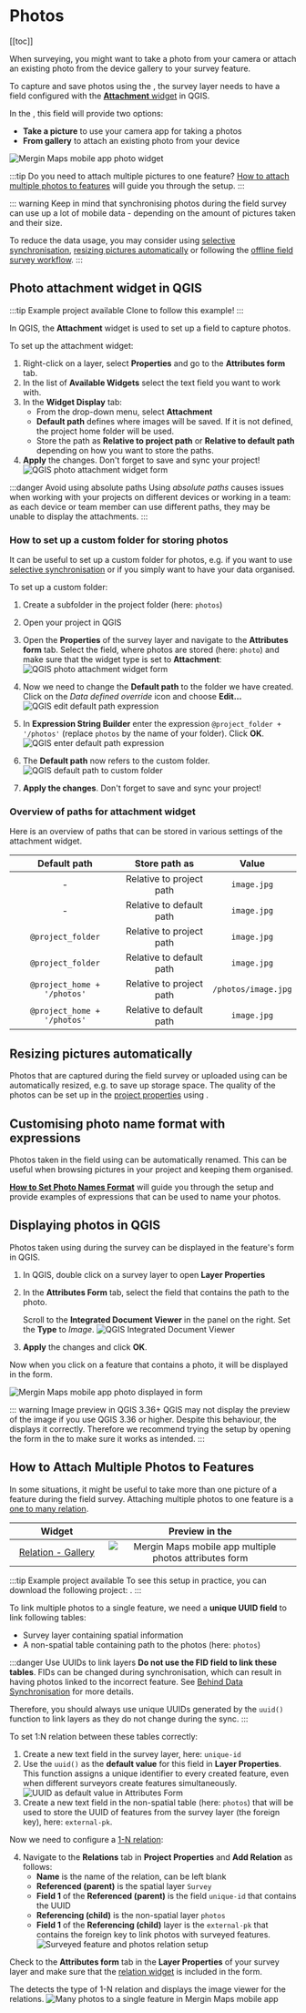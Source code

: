 # Photos
[[toc]]

When surveying, you might want to take a photo from your camera or attach an existing photo from the device gallery to your survey feature.

To capture and save photos using the <MobileAppNameShort />, the survey layer needs to have a field configured with the [**Attachment** widget](#photo-attachment-widget-in-qgis) in QGIS.

In the <MobileAppNameShort />, this field will provide two options:
- **Take a picture** to use your camera app for taking a photos 
- **From gallery** to attach an existing photo from your device

![Mergin Maps mobile app photo widget](./mobile-form-attachment-photo.jpg "Mergin Maps mobile app photo widget")

:::tip
Do you need to attach multiple pictures to one feature? [How to attach multiple photos to features](#how-to-attach-multiple-photos-to-features) will guide you through the setup.
:::

::: warning
Keep in mind that synchronising photos during the field survey can use up a lot of mobile data - depending on the amount of pictures taken and their size.

To reduce the data usage, you may consider using [selective synchronisation](../../manage/selective_sync/), [resizing pictures automatically](../../gis/features/#photo-quality) or following the [offline field survey workflow](../../field/offline-use/#offline-field-survey-workflow). 
:::

## Photo attachment widget in QGIS

:::tip Example project available
Clone <MerginMapsProject id="documentation/form_setup" /> to follow this example!
:::

In QGIS, the **Attachment** widget is used to set up a field to capture photos.

To set up the attachment widget:
1. Right-click on a layer, select **Properties** and go to the **Attributes form** tab.
2. In the list of **Available Widgets** select the text field you want to work with.
3. In the **Widget Display** tab:
   - From the drop-down menu, select **Attachment**
   - **Default path** defines where images will be saved. If it is not defined, the project home folder will be used.
   - Store the path as **Relative to project path** or **Relative to default path** depending on how you want to store the paths.
4. **Apply** the changes. Don't forget to save and sync your project!
![QGIS photo attachment widget form](./qgis_forms_photo.jpg "QGIS photo attachment widget form")

:::danger Avoid using absolute paths
Using *absolute paths* causes issues when working with your projects on different devices or working in a team: as each device or team member can use different paths, they may be unable to display the attachments.
:::

### How to set up a custom folder for storing photos
It can be useful to set up a custom folder for photos, e.g. if you want to use [selective synchronisation](../../manage/selective_sync/) or if you simply want to have your data organised.

To set up a custom folder:
1. Create a subfolder in the project folder (here: `photos`)
2. Open your project in QGIS
3. Open the **Properties** of the survey layer and navigate to the **Attributes form** tab. 
   Select the field, where photos are stored (here: `photo`) and make sure that the widget type is set to **Attachment**:
   ![QGIS photo attachment widget form](./qgis_form_photo.jpg "QGIS photo attachment widget form")
5. Now we need to change the **Default path** to the folder we have created. Click on the *Data defined override* icon and choose **Edit...**
   ![QGIS edit default path expression](./qgis_form_photo_edit_expr.jpg "QGIS edit default path expression")

6. In **Expression String Builder** enter the expression `@project_folder + '/photos'` (replace `photos` by the name of your folder). Click **OK**.
   ![QGIS enter default path expression](./qgis_forms_photo_expression.jpg "QGIS enter default path expression")

7. The **Default path** now refers to the custom folder.
   ![QGIS default path to custom folder](./qgis_custom_folder.jpg "QGIS default path to custom folder")

8. **Apply the changes**. Don't forget to save and sync your project!

### Overview of paths for attachment widget

Here is an overview of paths that can be stored in various settings of the attachment widget.

|        Default path       	|  Store path as 	|                Value               	|
|:-------------------------:	|:------------:	|:----------------------------------:	|
|             -             	| Relative to project path |              `image.jpg`             	|
|             -             	| Relative to default path |              `image.jpg`             	|
|      `@project_folder`      	| Relative to project path |              `image.jpg`             	|
|      `@project_folder`      	| Relative to default path |              `image.jpg`             	|
| `@project_home + '/photos'` 	| Relative to project path |          `/photos/image.jpg`         	|
| `@project_home + '/photos'` 	| Relative to default path |               `image.jpg`             	|


## Resizing pictures automatically
Photos that are captured during the field survey or uploaded using <MobileAppName /> can be automatically resized, e.g. to save up storage space. The quality of the photos can be set up in the [<MainPlatformName /> project properties](../../gis/features/#photo-quality) using <QGISPluginName />.

## Customising photo name format with expressions
Photos taken in the field using <MobileAppName /> can be automatically renamed. This can be useful when browsing pictures in your <MainPlatformNameLink /> project and keeping them organised.

[**How to Set Photo Names Format**](../../gis/photo-names/) will guide you through the setup and provide examples of expressions that can be used to name your photos.

## Displaying photos in QGIS
Photos taken using <MobileAppName /> during the survey can be displayed in the feature's form in QGIS.

1. In QGIS, double click on a survey layer to open **Layer Properties**
2. In the **Attributes Form** tab, select the field that contains the path to the photo.

   Scroll to the **Integrated Document Viewer** in the panel on the right. Set the **Type** to *Image*.
   ![QGIS Integrated Document Viewer](./qgis-doc-viewer.jpg "QGIS Integrated Document Viewer")

3. **Apply** the changes and click **OK**.

Now when you click on a feature that contains a photo, it will be displayed in the form.

![Mergin Maps mobile app photo displayed in form](./qgis-form-view-photo.jpg "Mergin Maps mobile app photo displayed in form")

::: warning Image preview in QGIS 3.36+
QGIS may not display the preview of the image if you use QGIS 3.36 or higher. Despite this behaviour, the <MobileAppNameShort /> displays it correctly. Therefore we recommend trying the setup by opening the form in the <MobileAppNameShort /> to make sure it works as intended.
:::


## How to Attach Multiple Photos to Features

In some situations, it might be useful to take more than one picture of a feature during the field survey. Attaching multiple photos to one feature is a [one to many relation](../relations).

|<div style="width:150px"> Widget </div> |Preview in the <MobileAppNameShort />|
|:---:|:---:|
|[Relation - Gallery ](../photos/#how-to-attach-multiple-photos-to-features) | ![Mergin Maps mobile app multiple photos attributes form](../form-widgets/mobile-form-multiple-photo-preview.jpg "Mergin Maps mobile app multiple photos attributes form") |

:::tip Example project available
To see this setup in practice, you can download the following project: 
<MerginMapsProject id="documentation/forms_multiple_photos" />.
:::

<YouTube id="NCa_Nb_CYno" />

To link multiple photos to a single feature, we need a **unique UUID field** to link following tables:
- Survey layer containing spatial information
- A non-spatial table containing path to the photos (here: `photos`)

:::danger Use UUIDs to link layers
**Do not use the FID field to link these tables**. FIDs can be changed during synchronisation, which can result in having photos linked to the incorrect feature. See [Behind Data Synchronisation](../../manage/synchronisation/) for more details.

Therefore, you should always use unique UUIDs generated by the `uuid()` function to link layers as they do not change during the sync.
:::

To set 1:N relation between these tables correctly:
1. Create a new text field in the survey layer, here: `unique-id`
2. Use the `uuid()` as the **default value** for this field in **Layer Properties**. This function assigns a unique identifier to every created feature, even when different surveyors create features simultaneously.
   ![UUID as default value in Attributes Form](./uuid-default.jpg "UUID as default value in Attributes Form")
3. Create a new text field in the non-spatial table (here: `photos`) that will be used to store the UUID of features from the survey layer (the foreign key), here: `external-pk`.

Now we need to configure a [1-N relation](../relations/):

4. Navigate to the **Relations** tab in **Project Properties** and **Add Relation** as follows:
   - **Name** is the name of the relation, can be left blank
   - **Referenced (parent)** is the spatial layer `Survey`
   - **Field 1** of the **Referenced (parent)** is the field `unique-id` that contains the UUID 
   - **Referencing (child)** is the non-spatial layer `photos`
   - **Field 1** of the **Referencing (child)** layer is the `external-pk` that contains the foreign key to link photos with surveyed features.
   ![Surveyed feature and photos relation setup](./qgis_relation_photos.jpg "Surveyed feature and photos relation setup")

Check to the **Attributes form** tab in the **Layer Properties** of your survey layer and make sure that the [relation widget](../relations/#attributes-forms-configuration-for-1-n-relations) is included in the form.

The <MobileAppNameShort /> detects the type of 1-N relation and displays the image viewer for the relations. 
![Many photos to a single feature in Mergin Maps mobile app](./mobile-multiple-photos.jpg "Many photos to a single feature in Mergin Maps mobile app")

